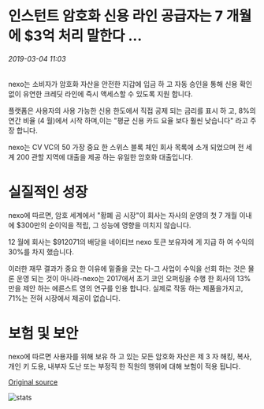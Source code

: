 # 인스턴트 암호화 신용 라인 공급자는 7 개월에 $3억 처리 말한다 ...

###### 2019-03-04 11:03

nexo는 소비자가 암호화 자산을 안전한 지갑에 입금 하 고 자동 승인을 통해 신용 확인 없이 유연한 크레딧 라인에 즉시 액세스할 수 있도록 지원 합니다.

플랫폼은 사용자의 사용 가능한 신용 한도에서 직접 공제 되는 금리를 표시 하 고, 8%의 연간 비율 (4 월)에서 시작 하며,이는 "평균 신용 카드 요율 보다 훨씬 낮습니다" 라고 주장 합니다.

nexo는 CV VC의 50 가장 중요 한 스위스 블록 체인 회사 목록에 소개 되었으며 전 세계 200 관할 지역에 대출을 제공 하는 유일한 암호화 대출입니다.

# 실질적인 성장

nexo에 따르면, 암호 세계에서 "황폐 곰 시장"이 회사는 자사의 운영의 첫 7 개월 이내에 $300만의 순이익을 적립, 그 성능에 영향을 미치지 않습니다.

12 월에 회사는 $912071의 배당을 네이티브 nexo 토큰 보유자에 게 지급 하 여 수익의 30%를 차지 했습니다.

이러한 재무 결과가 중요 한 이유에 밑줄을 긋는 다-그 사업이 수익을 선회 하는 것은 물론 운영 되는 것이 아니라-nexo는 2017에서 초기 코인 오퍼링을 수행 한 회사의 13%만을 제안 하는 에른스트 영의 연구를 인용 합니다. 실제로 작동 하는 제품을가지고, 71%는 전혀 시장에서 제공이 없습니다.

# 보험 및 보안

nexo에 따르면 사용자를 위해 보유 하 고 있는 모든 암호화 자산은 제 3 자 해킹, 복사, 개인 키 도용, 내부자 도난 또는 부정직 한 직원의 행위에 대해 보험이 적용 됩니다.

[Original source](https://cointelegraph.com/news/instant-crypto-credit-line-provider-says-it-processed-300-million-in-seven-months)

![stats](https://c.statcounter.com/11760860/0/a89fa40b/1/ "stats")